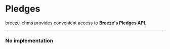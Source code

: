 # Pledges

breeze-chms provides convenient access to **[Breeze's Pledges API](https://app.breezechms.com/api#pledges)**.

---

### No implementation
